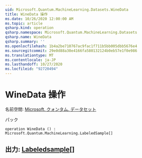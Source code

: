 ```yaml
---
uid: Microsoft.Quantum.MachineLearning.Datasets.WineData
title: WineData 操作
ms.date: 10/26/2020 12:00:00 AM
ms.topic: article
qsharp.kind: operation
qsharp.namespace: Microsoft.Quantum.MachineLearning.Datasets
qsharp.name: WineData
qsharp.summary: ''
ms.openlocfilehash: 1b4a2be710767ac9fac1f711b5bb005dbb5676e4
ms.sourcegitcommit: 29e0d88a30e4166fa580132124b0eb57e1f0e986
ms.translationtype: MT
ms.contentlocale: ja-JP
ms.lasthandoff: 10/27/2020
ms.locfileid: "92720494"
---
```

# <a name="winedata-operation"></a>WineData 操作

名前空間: [Microsoft. クォンタム. データセット](xref:Microsoft.Quantum.MachineLearning.Datasets)

パック [](https://nuget.org/packages/)




```qsharp
operation WineData () : Microsoft.Quantum.MachineLearning.LabeledSample[]
```


## <a name="output--labeledsample"></a>出力: [Labeledsample](xref:Microsoft.Quantum.MachineLearning.LabeledSample)[]

